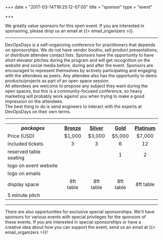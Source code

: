 +++
date = "2017-03-14T16:25:12-07:00"
title = "sponsor"
type = "event"


+++

We greatly value sponsors for this open event.  If you are interested in sponsoring, please drop us an email at {{< email_organizers >}}.

<hr>

DevOpsDays is a self-organizing conference for practitioners that depends on sponsorships. We do not have vendor booths, sell product presentations, or distribute attendee contact lists. Sponsors have the opportunity to have short elevator pitches during the program and will get recognition on the website and social media before, during and after the event. Sponsors are encouraged to represent themselves by actively participating and engaging with the attendees as peers. Any attendee also has the opportunity to demo products/projects as part of an open space session.
<br>
All attendees are welcome to propose any subject they want during the open spaces, but this is a community-focused conference, so heavy marketing will probably work against you when trying to make a good impression on the attendees.
<br>
The best thing to do is send engineers to interact with the experts at DevOpsDays on their own terms.
<br>
<hr/>

<link rel="stylesheet" href="https://maxcdn.bootstrapcdn.com/font-awesome/4.6.1/css/font-awesome.min.css">
<style>
#sponsorship th { text-align: center; }
#sponsorship td { text-align: center; }
#sponsorship td:first-child { text-align: left; }
a.payment:link, a.payment:visited, a.payment:hover, a.payment:active { text-decoration: none !important; }
</style>

<table class="table table-striped" id="sponsorship">
  <tr>
    <th><i>packages</i></th>
    <th><b><u>Bronze</u></b></th>
    <th><b><u>Silver</u></b></th>
    <th><b><u>Gold</u></b></th>
    <th><b><u>Platinum</u></b></th>
  </tr>
  <tr>
    <td>Price (USD)</td>
    <td>$1,000</td>
    <td>$3,000</td>
    <td>$5,000</td>
    <td>$7,000</td>
  </tr>
  <tr>
    <td>included tickets</td>
    <td>3</td>
    <td>3</td>
    <td>6</td>
    <td>12</td>
  </tr>
  <tr>
    <td>reserved table seating</td>
    <td>&nbsp;</td>
    <td>&nbsp;</td>
    <td>1</td>
    <td>2</td>
  </tr>
  <tr>
    <td>logo on event website</td>
    <td><i class="fa fa-lg fa-check" aria-hidden="true"></i></td>
    <td><i class="fa fa-lg fa-check" aria-hidden="true"></i></td>
    <td><i class="fa fa-lg fa-check" aria-hidden="true"></i></td>
    <td><i class="fa fa-lg fa-check" aria-hidden="true"></i></td>
  </tr>
  <tr>
    <td>logo on emails</td>
    <td>&nbsp;</td>
    <td><i class="fa fa-lg fa-check" aria-hidden="true"></i></td>
    <td><i class="fa fa-lg fa-check" aria-hidden="true"></i></td>
    <td><i class="fa fa-lg fa-check" aria-hidden="true"></i></td>
  </tr>
  <tr>
    <td>display space</td>
    <td>8ft table</td>
    <td>8ft table</td>
    <td>8ft table</td>
    <td>8ft table</td>
  </tr>
  <tr>
    <td>5 minute pitch</td>
    <td>&nbsp;</td>
    <td>&nbsp;</td>
    <td>&nbsp;</td>
    <td><i class="fa fa-lg fa-check" aria-hidden="true"></i></td>
  </tr>
  <!-- tr>
    <td colspan=5><center>Please see the <a href="/events/2018-boise/prospectus.pdf">prospectus</a> for full sponsorship details</center></td>
  </tr -->
  <!-- tr>
    <td>pay online</td>
    <td><a class="payment" href="https://www.paypal.com/cgi-bin/webscr?cmd=_s-xclick&hosted_button_id=NOTHING-HERE"><i class="fa fa-lg fa-paypal"></i> <i class="fa fa-lg fa-credit-card"></i></a></td>
    <td><a class="payment" href="https://www.paypal.com/cgi-bin/webscr?cmd=_s-xclick&hosted_button_id=NOTHING-HERE"><i class="fa fa-lg fa-paypal"></i> <i class="fa fa-lg fa-credit-card"></i></a></td>
    <td><a class="payment" href="https://www.paypal.com/cgi-bin/webscr?cmd=_s-xclick&hosted_button_id=NOTHING-HERE"><i class="fa fa-lg fa-paypal"></i> <i class="fa fa-lg fa-credit-card"></i></a></td>
    <td><a class="payment" href="https://www.paypal.com/cgi-bin/webscr?cmd=_s-xclick&hosted_button_id=NOTHING-HERE"><i class="fa fa-lg fa-paypal"></i> <i class="fa fa-lg fa-credit-card"></i></a></td>
  </tr -->
</table>

<hr/>
There are also opportunities for exclusive special sponsorships. We'll have sponsors for various events with special privileges for the sponsors of these events. If you are interested in special sponsorships or have a creative idea about how you can support the event, send us an email at {{< email_organizers >}}!

<!--

<hr/>
<br>
<br>
<table border=1 cellspacing=1>
  <tr>
    <th><i>Sponsor FAQ</i></th>
    <th><center><b>Answers to questions frequently asked by sponsors&nbsp;&nbsp;&nbsp;&nbsp;&nbsp;&nbsp;&nbsp;&nbsp;&nbsp;&nbsp;&nbsp;&nbsp;&nbsp;&nbsp;&nbsp;&nbsp;&nbsp;&nbsp;&nbsp;&nbsp;&nbsp;&nbsp;&nbsp;&nbsp;&nbsp;&nbsp;&nbsp;&nbsp;&nbsp;&nbsp;&nbsp;&nbsp;&nbsp;&nbsp;&nbsp;&nbsp;&nbsp;&nbsp;&nbsp;&nbsp;&nbsp;&nbsp;&nbsp;&nbsp;&nbsp;&nbsp;&nbsp;&nbsp;&nbsp;</center></b></th>
    <th></th>
  </tr>
<tr><td>What dates/times can we set up and tear down?</td><td></td></tr>
<tr><td>How do we ship to the venue?</td><td></td></tr>
<tr><td>How do we ship from the venue?</td><td></td></tr>
<tr><td>Whom should we send?</td><td></td></tr>
<tr><td>What should we expect regarding electricity? (how much, any fees, etc)</td><td></td></tr>
<tr><td>What should we expect regarding WiFi? (how much, any fees, etc)</td><td></td></tr>
<tr><td>How do we order additional A/V equipment?</td><td></td></tr>
<tr><td>Additional important details</td><td></td></tr>
</table>
</div>
-->
